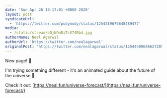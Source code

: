 ```yaml
---
date: 'Sun Apr 26 19:17:01 +0000 2020'
layout: post
syndicateUrl:
  - 'https://twitter.com/pudymody/status/1254489679648489477'
media:
  - /static/stream/eDjNOnDiTsV74Rbd.jpg
authorName: Neal Agarwal
authorUrl: 'https://twitter.com/nealagarwal'
originalPost: 'https://twitter.com/nealagarwal/status/1254440968662720514'
---
```

New page! 🚨

I'm trying something different - it's an animated guide about the future of the universe 🌌

Check it out:
[https://neal.fun/universe-forecast/](https://neal.fun/universe-forecast/) 